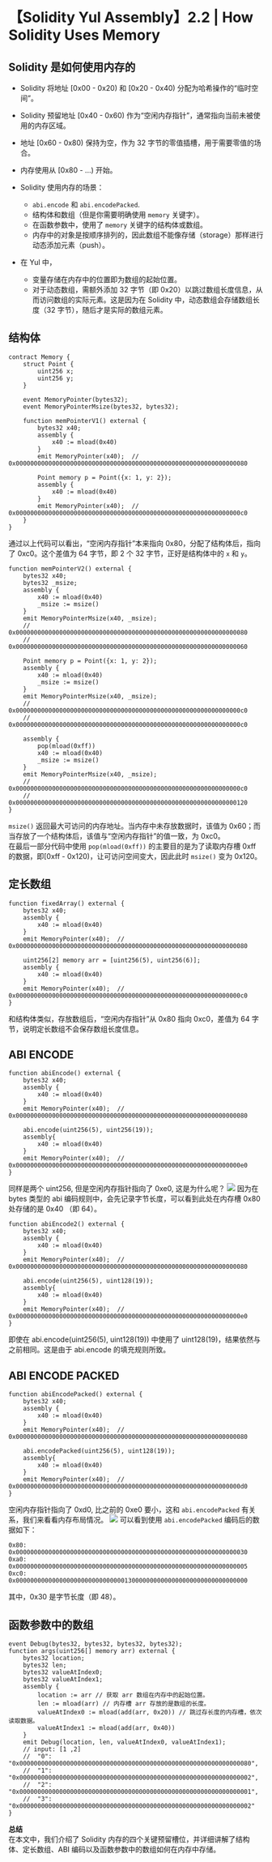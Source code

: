 # 【Solidity Yul Assembly】2.2 | How Solidity Uses Memory

## Solidity 是如何使用内存的
- Solidity 将地址 [0x00 - 0x20) 和 [0x20 - 0x40) 分配为哈希操作的“临时空间”。
- Solidity 预留地址 [0x40 - 0x60) 作为“空闲内存指针”，通常指向当前未被使用的内存区域。
- 地址 [0x60 - 0x80) 保持为空，作为 32 字节的零值插槽，用于需要零值的场合。
- 内存使用从 [0x80 - ...) 开始。

- Solidity 使用内存的场景：
  - `abi.encode` 和 `abi.encodePacked`.
  - 结构体和数组（但是你需要明确使用 `memory` 关键字）。
  - 在函数参数中，使用了 `memory` 关键字的结构体或数组。
  - 内存中的对象是按顺序排列的，因此数组不能像存储（storage）那样进行动态添加元素（push）。

- 在 Yul 中，
  - 变量存储在内存中的位置即为数组的起始位置。
  - 对于动态数组，需额外添加 32 字节（即 0x20）以跳过数组长度信息，从而访问数组的实际元素。这是因为在 Solidity 中，动态数组会存储数组长度（32 字节），随后才是实际的数组元素。

## 结构体
``` solidity
contract Memory {
    struct Point {
        uint256 x;
        uint256 y;
    }

    event MemoryPointer(bytes32);
    event MemoryPointerMsize(bytes32, bytes32);

    function memPointerV1() external {
        bytes32 x40;
        assembly {
            x40 := mload(0x40)
        }
        emit MemoryPointer(x40);  // 0x0000000000000000000000000000000000000000000000000000000000000080
        
        Point memory p = Point({x: 1, y: 2});
        assembly {
            x40 := mload(0x40)
        }
        emit MemoryPointer(x40);  // 0x00000000000000000000000000000000000000000000000000000000000000c0
    }
}
```
通过以上代码可以看出，“空闲内存指针”本来指向 0x80，分配了结构体后，指向了 0xc0。这个差值为 64 字节，即 2 个 32 字节，正好是结构体中的 `x` 和 `y`。 

``` solidity
function memPointerV2() external {
    bytes32 x40;
    bytes32 _msize;
    assembly {
        x40 := mload(0x40)
        _msize := msize()
    }
    emit MemoryPointerMsize(x40, _msize);
    // 0x0000000000000000000000000000000000000000000000000000000000000080
    // 0x0000000000000000000000000000000000000000000000000000000000000060
    
    Point memory p = Point({x: 1, y: 2});
    assembly {
        x40 := mload(0x40)
        _msize := msize()
    }
    emit MemoryPointerMsize(x40, _msize);
    // 0x00000000000000000000000000000000000000000000000000000000000000c0
    // 0x00000000000000000000000000000000000000000000000000000000000000c0

    assembly {
        pop(mload(0xff))
        x40 := mload(0x40)
        _msize := msize()
    }
    emit MemoryPointerMsize(x40, _msize);
    // 0x00000000000000000000000000000000000000000000000000000000000000c0
    // 0x0000000000000000000000000000000000000000000000000000000000000120
}
```
`msize()` 返回最大可访问的内存地址。当内存中未存放数据时，该值为 0x60；而当存放了一个结构体后，该值与“空闲内存指针”的值一致，为 0xc0。  
在最后一部分代码中使用 `pop(mload(0xff))` 的主要目的是为了读取内存槽 0xff 的数据，即[0xff - 0x120)，让可访问空间变大，因此此时 `msize()` 变为 0x120。

## 定长数组
``` solidity
function fixedArray() external {
    bytes32 x40;
    assembly {
        x40 := mload(0x40)
    }
    emit MemoryPointer(x40);  // 0x0000000000000000000000000000000000000000000000000000000000000080

    uint256[2] memory arr = [uint256(5), uint256(6)];
    assembly {
        x40 := mload(0x40)
    }
    emit MemoryPointer(x40);  // 0x00000000000000000000000000000000000000000000000000000000000000c0
}
```
和结构体类似，存放数组后，“空闲内存指针”从 0x80 指向 0xc0，差值为 64 字节，说明定长数组不会保存数组长度信息。  

## ABI ENCODE
``` solidity
function abiEncode() external {
    bytes32 x40;
    assembly {
        x40 := mload(0x40)
    }
    emit MemoryPointer(x40);  // 0x0000000000000000000000000000000000000000000000000000000000000080

    abi.encode(uint256(5), uint256(19));
    assembly{
        x40 := mload(0x40)
    }
    emit MemoryPointer(x40);  // 0x00000000000000000000000000000000000000000000000000000000000000e0
}
```
同样是两个 uint256, 但是空闲内存指针指向了 0xe0, 这是为什么呢？
![](/img/yul-2.2/1.png)
因为在 bytes 类型的 abi 编码规则中，会先记录字节长度，可以看到此处在内存槽 0x80 处存储的是 0x40 （即 64）。
``` solidity
function abiEncode2() external {
    bytes32 x40;
    assembly {
        x40 := mload(0x40)
    }
    emit MemoryPointer(x40);  // 0x0000000000000000000000000000000000000000000000000000000000000080

    abi.encode(uint256(5), uint128(19));
    assembly{
        x40 := mload(0x40)
    }
    emit MemoryPointer(x40);  // 0x00000000000000000000000000000000000000000000000000000000000000e0
}
```
即使在 abi.encode(uint256(5), uint128(19)) 中使用了 uint128(19)，结果依然与之前相同。这是由于 abi.encode 的填充规则所致。

## ABI ENCODE PACKED
``` solidity
function abiEncodePacked() external {
    bytes32 x40;
    assembly {
        x40 := mload(0x40)
    }
    emit MemoryPointer(x40);  // 0x0000000000000000000000000000000000000000000000000000000000000080

    abi.encodePacked(uint256(5), uint128(19));
    assembly{
        x40 := mload(0x40)
    }
    emit MemoryPointer(x40);  // 0x00000000000000000000000000000000000000000000000000000000000000d0
}
```
空闲内存指针指向了 0xd0, 比之前的 0xe0 要小，这和 `abi.encodePacked` 有关系，我们来看看内存布局情况。
![](/img/yul-2.2/2.png)
可以看到使用 `abi.encodePacked` 编码后的数据如下：
```
0x80:
0x0000000000000000000000000000000000000000000000000000000000000030
0xa0:
0x0000000000000000000000000000000000000000000000000000000000000005
0xc0:
0x0000000000000000000000000000001300000000000000000000000000000000
```
其中，0x30 是字节长度（即 48）。

## 函数参数中的数组
``` solidity
event Debug(bytes32, bytes32, bytes32, bytes32);
function args(uint256[] memory arr) external {
    bytes32 location;
    bytes32 len;
    bytes32 valueAtIndex0;
    bytes32 valueAtIndex1;
    assembly {
        location := arr // 获取 arr 数组在内存中的起始位置。
        len := mload(arr) // 内存槽 arr 存放的是数组的长度。
        valueAtIndex0 := mload(add(arr, 0x20)) // 跳过存长度的内存槽，依次读取数据。
        valueAtIndex1 := mload(add(arr, 0x40))
    }
    emit Debug(location, len, valueAtIndex0, valueAtIndex1);
    // input: [1 ,2]
    // 	"0": "0x0000000000000000000000000000000000000000000000000000000000000080",
	//  "1": "0x0000000000000000000000000000000000000000000000000000000000000002",
	//  "2": "0x0000000000000000000000000000000000000000000000000000000000000001",
	//  "3": "0x0000000000000000000000000000000000000000000000000000000000000002"
}
```

**总结**  
在本文中，我们介绍了 Solidity 内存的四个关键预留槽位，并详细讲解了结构体、定长数组、ABI 编码以及函数参数中的数组如何在内存中存储。